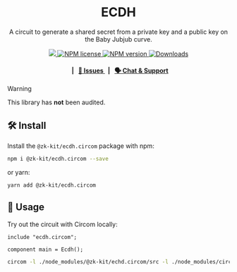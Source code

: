 <p align="center">
    <h1 align="center">
        ECDH
    </h1>
    <p align="center">A circuit to generate a shared secret from a private key and a public key on the Baby Jubjub curve.</p>
</p>

<p align="center">
    <a href="https://github.com/privacy-scaling-explorations/zk-kit.circom">
        <img src="https://img.shields.io/badge/project-zk--kit-blue.svg?style=flat-square">
    </a>
    <a href="https://github.com/privacy-scaling-explorations/zk-kit.circom/tree/main/packages/ecdh/LICENSE">
        <img alt="NPM license" src="https://img.shields.io/npm/l/%40zk-kit%2Fecdh?style=flat-square">
    </a>
    <a href="https://www.npmjs.com/package/@zk-kit/ecdh.circom">
        <img alt="NPM version" src="https://img.shields.io/npm/v/@zk-kit/ecdh.circom?style=flat-square" />
    </a>
    <a href="https://npmjs.org/package/@zk-kit/ecdh.circom">
        <img alt="Downloads" src="https://img.shields.io/npm/dm/@zk-kit/ecdh.circom.svg?style=flat-square" />
    </a>
</p>

<div align="center">
    <h4>
        <span>&nbsp;&nbsp;|&nbsp;&nbsp;</span>
        <a href="https://github.com/privacy-scaling-explorations/zk-kit.circom/issues/new/choose">
            🔎 Issues
        </a>
        <span>&nbsp;&nbsp;|&nbsp;&nbsp;</span>
        <a href="https://discord.com/invite/sF5CT5rzrR">
            🗣️ Chat &amp; Support
        </a>
    </h4>
</div>

> [!WARNING]  
> This library has **not** been audited.

## 🛠 Install

Install the `@zk-kit/ecdh.circom` package with npm:

```bash
npm i @zk-kit/ecdh.circom --save
```

or yarn:

```bash
yarn add @zk-kit/ecdh.circom
```

## 📜 Usage

Try out the circuit with Circom locally:

```circom
include "ecdh.circom";

component main = Ecdh();
```

```bash
circom -l ./node_modules/@zk-kit/echd.circom/src -l ./node_modules/circomlib/circuits your-circuit.circom
```

